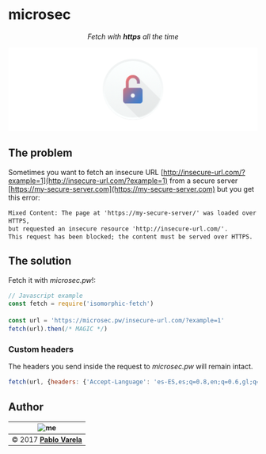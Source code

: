 # microsec

<p align="center">
  <i>Fetch with <b>https</b> all the time</i>
</p>
<p align="center">
  <img src="https://github.com/pablopunk/art/raw/master/microsec/header.png"/>
</p>

## The problem

Sometimes you want to fetch an insecure URL [http://insecure-url.com/?example=1](http://insecure-url.com/?example=1) from a secure server [https://my-secure-server.com](https://my-secure-server.com) but you get this error:

```
Mixed Content: The page at 'https://my-secure-server/' was loaded over HTTPS,
but requested an insecure resource 'http://insecure-url.com/'.
This request has been blocked; the content must be served over HTTPS.
```

## The solution

Fetch it with _microsec.pw_!:

```js
// Javascript example
const fetch = require('isomorphic-fetch')

const url = 'https://microsec.pw/insecure-url.com/?example=1'
fetch(url).then(/* MAGIC */)
```

### Custom headers

The headers you send inside the request to _microsec.pw_ will remain intact.

```js
fetch(url, {headers: {'Accept-Language': 'es-ES,es;q=0.8,en;q=0.6,gl;q=0.4'}})
```

## Author

| ![me](https://www.gravatar.com/avatar/fa50aeff0ddd6e63273a068b04353d9d?s=100)|
| -----------------------------------------------------------------------------|
| © 2017 [__Pablo Varela__](http://pablo.life)                                 |

